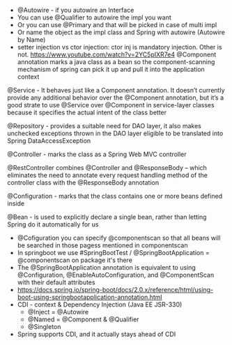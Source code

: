 * @Autowire - if you autowire an Interface
* You can use @Qualifier to autowire the impl you want
* Or you can use @Primary and that will be picked in case of multi impl
* Or name the object as the impl class and Spring with autowire (Autowire by Name)
* setter injection vs ctor injection: ctor inj is mandatory injection. Other is not. https://www.youtube.com/watch?v=2YC5pIXR7e4
@Component annotation marks a java class as a bean so the component-scanning mechanism of spring can pick it up and pull it into the application context

@Service - It behaves just like a Component annotation. It doesn’t currently provide any additional behavior over the @Component annotation, 
but it’s a good strate to use @Service over @Component in service-layer classes because it specifies the actual intent of the class better

@Repository - provides a suitable need for DAO layer, it also makes unchecked exceptions thrown in the DAO layer eligible to be translated into Spring DataAccessException

@Controller - marks the class as a Spring Web MVC controller

@RestController combines @Controller and @ResponseBody – which eliminates the need to annotate every request handling method of the controller class with the @ResponseBody annotation

@Configuration - marks that the class contains one or more beans defined inside

@Bean - is used to explicitly declare a single bean, rather than letting Spring do it automatically for us

* @Cofiguration you can specify @componentscan so that all beans will be searched in those pagess mentioned in componentscan
* In springboot we use #SpringBootTest / @SpringBootApplication = @componentscan on package it's there
* The @SpringBootApplication annotation is equivalent to using @Configuration, @EnableAutoConfiguration, and @ComponentScan with their default attributes
* https://docs.spring.io/spring-boot/docs/2.0.x/reference/html/using-boot-using-springbootapplication-annotation.html
* CDI - context & Dependency Injection (Java EE JSR-330)
  - @Inject = @Autowire
  - @Named = @Component & @Qualifier
  - @Singleton 
* Spring supports CDI, and it actually stays ahead of CDI